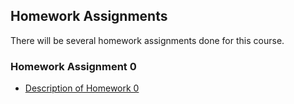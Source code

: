 ## Homework Assignments

There will be several homework assignments done for this course.

### Homework Assignment 0
* [Description of Homework 0](https://github.com/BU-IE-582/fall21-ovren1/blob/main/HW0test/IE582_Fall21_Homework_0.pdf)
